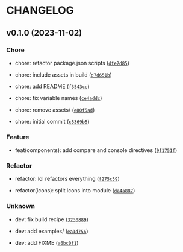 # CHANGELOG



## v0.1.0 (2023-11-02)

### Chore

* chore: refactor package.json scripts ([`dfe2d85`](https://github.com/SEIBootcamps/sphinx-bootcampstrap/commit/dfe2d85f363728c7cd962704840de98933ef63b0))

* chore: include assets in build ([`d7d651b`](https://github.com/SEIBootcamps/sphinx-bootcampstrap/commit/d7d651b1ce62b18a17638f6881923b827b14e7f0))

* chore: add README ([`f3543ce`](https://github.com/SEIBootcamps/sphinx-bootcampstrap/commit/f3543cefac303f1fc8abe68ea8140cd00f44716d))

* chore: fix variable names ([`ce4addc`](https://github.com/SEIBootcamps/sphinx-bootcampstrap/commit/ce4addc54beb960f7c619cc6fee1c114c86caeeb))

* chore: remove assets/ ([`e80f5ad`](https://github.com/SEIBootcamps/sphinx-bootcampstrap/commit/e80f5ad88900cf3f36b664f3fdb31c48d14d16f1))

* chore: initial commit ([`c5369b5`](https://github.com/SEIBootcamps/sphinx-bootcampstrap/commit/c5369b5c0e431f2fcf0f61849a280b2dc9c84cb3))

### Feature

* feat(components): add compare and console directives ([`9f1751f`](https://github.com/SEIBootcamps/sphinx-bootcampstrap/commit/9f1751fe1dcecbb7b17d0876e7eddfeb518f98b9))

### Refactor

* refactor: lol refactors everything ([`f275c39`](https://github.com/SEIBootcamps/sphinx-bootcampstrap/commit/f275c396aa3799934937b7442f60294e6b9b924f))

* refactor(icons): split icons into module ([`da4a887`](https://github.com/SEIBootcamps/sphinx-bootcampstrap/commit/da4a88717c49d27a066e0b6a9028a5bf6856419d))

### Unknown

* dev: fix build recipe ([`3230889`](https://github.com/SEIBootcamps/sphinx-bootcampstrap/commit/32308892e1e39737e4e292f56a971ebdc400dddf))

* dev: add examples/ ([`ea1d756`](https://github.com/SEIBootcamps/sphinx-bootcampstrap/commit/ea1d7569f33c24912be9602961d77aebf6d9bb70))

* dev: add FIXME ([`a6bc0f1`](https://github.com/SEIBootcamps/sphinx-bootcampstrap/commit/a6bc0f1b38b224cfce01b1a363b6deedab20b995))
